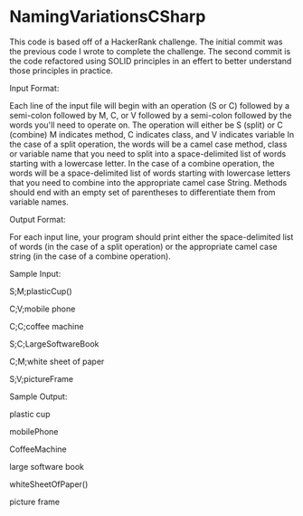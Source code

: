 # NamingVariationsCSharp

This code is based off of a HackerRank challenge. The initial commit was the previous code I wrote to complete the challenge. The second commit is the code refactored using SOLID principles in an effert to better understand those principles in practice.

Input Format:

Each line of the input file will begin with an operation (S or C) followed by a semi-colon followed by M, C, or V followed by a semi-colon followed by the words you'll need to operate on. The operation will either be S (split) or C (combine) M indicates method, C indicates class, and V indicates variable In the case of a split operation, the words will be a camel case method, class or variable name that you need to split into a space-delimited list of words starting with a lowercase letter. In the case of a combine operation, the words will be a space-delimited list of words starting with lowercase letters that you need to combine into the appropriate camel case String. Methods should end with an empty set of parentheses to differentiate them from variable names.

Output Format:

For each input line, your program should print either the space-delimited list of words (in the case of a split operation) or the appropriate camel case string (in the case of a combine operation).

Sample Input:

S;M;plasticCup()

C;V;mobile phone

C;C;coffee machine

S;C;LargeSoftwareBook

C;M;white sheet of paper

S;V;pictureFrame

Sample Output:

plastic cup

mobilePhone

CoffeeMachine

large software book

whiteSheetOfPaper()

picture frame
